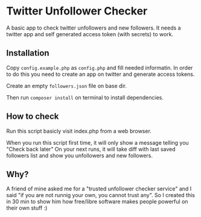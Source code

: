 # Twitter Unfollower Checker
A basic app to check twitter unfollowers and new followers.
It needs a twitter app and self generated access token (with secrets) to work.

## Installation
Copy ```config.example.php``` as ```config.php``` and fill needed informatin.
In order to do this you need to create an app on twitter and generate access tokens.

Create an empty ```followers.json``` file on base dir.

Then run ```composer install``` on terminal to install dependencies.

## How to check
Run this script basicly visit index.php from a web browser.

When you run this script first time, it will only show a message telling you "Check back later"
On your next runs, it will take diff with last saved followers list and show you unfollowers and new followers.

## Why?
A friend of mine asked me for a "trusted unfollower checker service" and I said "if you are not runnig your own, you cannot trust any". So I created this in 30 min to show him how free/libre software makes people powerful on their own stuff :)
